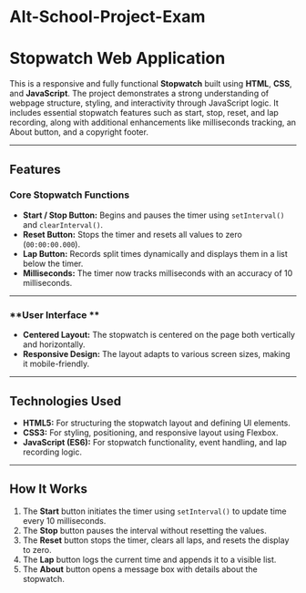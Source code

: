 # Alt-School-Project-Exam

# Stopwatch Web Application

This is a responsive and fully functional **Stopwatch** built using **HTML**, **CSS**, and **JavaScript**. The project demonstrates a strong understanding of webpage structure, styling, and interactivity through JavaScript logic. It includes essential stopwatch features such as start, stop, reset, and lap recording, along with additional enhancements like milliseconds tracking, an About button, and a copyright footer.

---

## Features

### **Core Stopwatch Functions**

- **Start / Stop Button:** Begins and pauses the timer using `setInterval()` and `clearInterval()`.
- **Reset Button:** Stops the timer and resets all values to zero (`00:00:00.000`).
- **Lap Button:** Records split times dynamically and displays them in a list below the timer.
- **Milliseconds:** The timer now tracks milliseconds with an accuracy of 10 milliseconds.

---

### **User Interface **

- **Centered Layout:** The stopwatch is centered on the page both vertically and horizontally.
- **Responsive Design:** The layout adapts to various screen sizes, making it mobile-friendly.

---

## Technologies Used

- **HTML5:** For structuring the stopwatch layout and defining UI elements.
- **CSS3:** For styling, positioning, and responsive layout using Flexbox.
- **JavaScript (ES6):** For stopwatch functionality, event handling, and lap recording logic.

---

## How It Works

1. The **Start** button initiates the timer using `setInterval()` to update time every 10 milliseconds.
2. The **Stop** button pauses the interval without resetting the values.
3. The **Reset** button stops the timer, clears all laps, and resets the display to zero.
4. The **Lap** button logs the current time and appends it to a visible list.
5. The **About** button opens a message box with details about the stopwatch.
